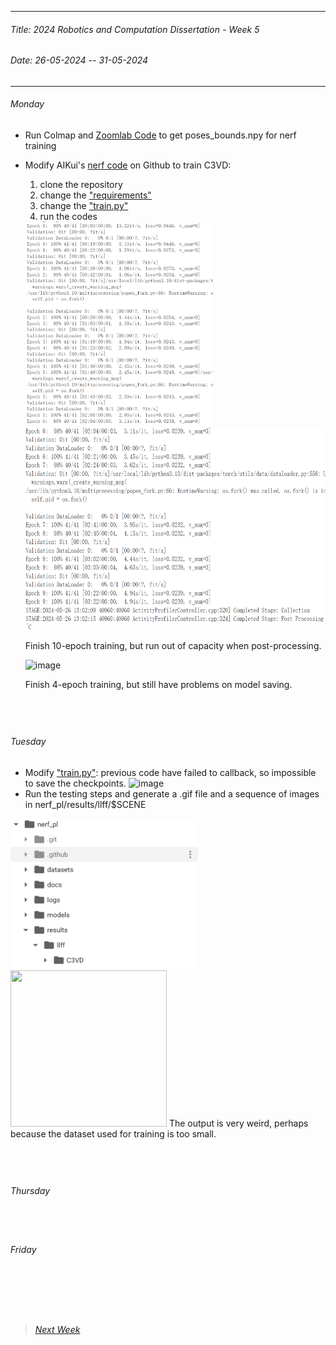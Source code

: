 
----------
###### Title: 2024 Robotics and Computation Dissertation - Week 5
###### Date: 26-05-2024 -- 31-05-2024
----------
###### Monday
- Run Colmap and [Zoomlab Code](https://github.com/superrice2020/ZoomLab_NeRF) to get poses_bounds.npy for nerf training

- Modify AIKui's [nerf code](https://github.com/kwea123/nerf_pl) on Github to train C3VD:
  1. clone the repository
  2. change the ["requirements"](../requirements.txt)
  3. change the ["train.py"](../train.py)
  4. run the codes

  <img src="aikui nerf C3VD 0-6 Epoch 256 batchsize 4096 data.png" alt="aikui nerf C3VD 0-6 Epoch 256 batchsize 4096 data" width="300" height="325">

  <img src="aikui nerf C3VD 6-9 Epoch 256 batchsize 4096 data.png" alt="aikui nerf C3VD 6-9 Epoch 256 batchsize 4096 data" width="500" height="325">

  Finish 10-epoch training, but run out of capacity when post-processing.
  
  ![image](https://github.com/QinyanGong/MScRoboticsandComputationDissertation/assets/74662060/790eb47e-7a5a-4d51-b13d-93d6ac6030bf)

  Finish 4-epoch training, but still have problems on model saving.

&nbsp;
----------
###### Tuesday
- Modify ["train.py"](../train.py): previous code have failed to callback, so impossible to save the checkpoints.
![image](https://github.com/QinyanGong/MScRoboticsandComputationDissertation/assets/74662060/99055d18-ef23-4481-bb5f-a3165b845c90)
- Run the testing steps and generate a .gif file and a sequence of images in nerf_pl/results/llff/$SCENE
 <img src="C3VD testing output 00.png" alt="C3VD testing output 00" width="300" height="240">
 <img src="C3VD.gif" width="250" height="250"/>
  The output is very weird, perhaps because the dataset used for training is too small.
  
&nbsp;
----------
###### Thursday

&nbsp;
----------
###### Friday

&nbsp;
----------
&nbsp;
> ###### [Next Week](Week6.md)
